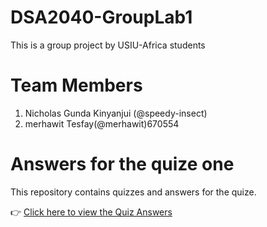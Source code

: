 # DSA2040-GroupLab1
This is a group project by USIU-Africa students 
# Team Members
1. Nicholas Gunda Kinyanjui (@speedy-insect)
2. merhawit Tesfay(@merhawit)670554

# Answers for the quize one 

This repository contains quizzes and answers for the quize.

👉 [Click here to view the Quiz Answers](Quiz_Answers.md)
